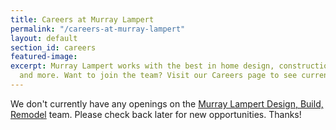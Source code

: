 ```yaml
---
title: Careers at Murray Lampert
permalink: "/careers-at-murray-lampert"
layout: default
section_id: careers
featured-image: 
excerpt: Murray Lampert works with the best in home design, construction, architecture,
  and more. Want to join the team? Visit our Careers page to see current openings.
---
```


We don't currently have any openings on the [Murray Lampert Design, Build, Remodel](/) team. Please check back later for new opportunities. Thanks!
